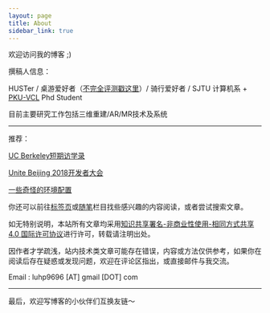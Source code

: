 ```yaml
---
layout: page
title: About
sidebar_link: true
---
```


欢迎访问我的博客 ;)

撰稿人信息：

HUSTer / 桌游爱好者（[不完全评测戳这里](https://leohope.com/%E7%8E%A9%E6%B8%B8%E6%88%8F/2017/07/05/boardgames/)）/ 骑行爱好者 / SJTU 计算机系 + [PKU-VCL](http://vcl.idm.pku.edu.cn/) Phd Student

目前主要研究工作包括三维重建/AR/MR技术及系统

---

推荐：

[UC Berkeley短期访学录](https://leohope.com/tag/#/BerkeleyTour)

[Unite Beijing 2018开发者大会](https://leohope.com/tag/#/Unite2018)

[一些奇怪的环境配置](https://leohope.com/tag/#/Environment)

你还可以前往[标签页](https://leohope.com/tags/)或[随笔](https://leohope.com/category/#/%E5%86%99%E9%9A%8F%E7%AC%94)栏目找些感兴趣的内容阅读，或者尝试搜索文章。

如无特别说明，本站所有文章均采用[知识共享署名-非商业性使用-相同方式共享 4.0 国际许可协议](https://creativecommons.org/licenses/by-nc-sa/4.0/)进行许可，转载请注明出处。

因作者才学疏浅，站内技术类文章可能存在错误，内容或方法仅供参考，如果你在阅读后存在疑惑或发现问题，欢迎在评论区指出，或直接邮件与我交流。

Email :  luhp9696 [AT] gmail [DOT] com

---

最后，欢迎写博客的小伙伴们互换友链～